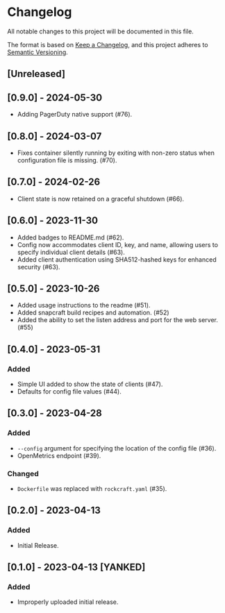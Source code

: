 # Changelog

All notable changes to this project will be documented in this file.

The format is based on [Keep a Changelog](https://keepachangelog.com/en/1.1.0/),
and this project adheres to [Semantic Versioning](https://semver.org/spec/v2.0.0.html).

## [Unreleased]

## [0.9.0] - 2024-05-30

- Adding PagerDuty native support (#76).


## [0.8.0] - 2024-03-07

- Fixes container silently running by exiting with non-zero status when configuration file is missing. (#70).

## [0.7.0] - 2024-02-26

- Client state is now retained on a graceful shutdown (#66).

## [0.6.0] - 2023-11-30

- Added badges to README.md (#62).
- Config now accommodates client ID, key, and name, allowing users to specify individual client details (#63).
- Added client authentication using SHA512-hashed keys for enhanced security (#63).


## [0.5.0] - 2023-10-26

- Added usage instructions to the readme (#51).
- Added snapcraft build recipes and automation. (#52)
- Added the ability to set the listen address and port for the web server. (#55)

## [0.4.0] - 2023-05-31

### Added

- Simple UI added to show the state of clients (#47).
- Defaults for config file values (#44).

## [0.3.0] - 2023-04-28

### Added

- `--config` argument for specifying the location of the config file (#36).
- OpenMetrics endpoint (#39).

### Changed

- `Dockerfile` was replaced with `rockcraft.yaml` (#35).

## [0.2.0] - 2023-04-13

### Added

- Initial Release.

## [0.1.0] - 2023-04-13 [YANKED]

### Added

- Improperly uploaded initial release.
